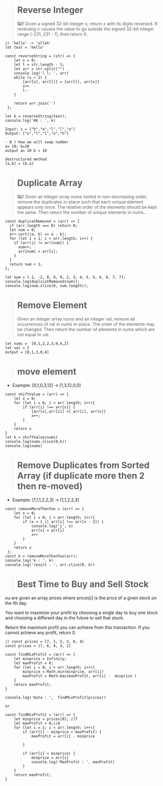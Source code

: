 > # Reverse Integer
>
> **Q//** Given a signed 32-bit integer x, return x with its digits reversed. If reversing x causes the value to go outside the signed 32-bit integer range [-231, 231 - 1], then return 0.

```
// 'hello' -> 'olleh'
let text = 'hello'

const reverseString = (str) => {
    let x = 0;
    let l = str.length - 1;
    let arr = str.split("")
    console.log('l l: ', arr)
    while (x < 2) {
        [arr[x], arr[l]] = [arr[l], arr[x]]
        x++
        l--
    }

    return arr.join('')
 };

let k = reverseString(text);
console.log('KK : ', k)
```

```
Input: s = ["h","e","l","l","o"]
Output: ["o","l","l","e","h"]

- Q ) how we will swap number
a= 10; b=20
output a= 20 b = 10

destructured method
[a,b] = [b,a]

``` 

> # Duplicate Array

> **Q//** Given an integer array nums sorted in non-decreasing order, remove the duplicates in-place such that each unique element appears only once. The relative order of the elements should be kept the same. Then return the number of unique elements in nums..

```
const duplicatRemoved = (arr) => {
  if (arr.length === 0) return 0;
  let num = 0;
  arr.sort((a, b) => a - b);
  for (let i = 1; i < arr.length; i++) {
    if (arr[i] != arr[num]) {
      num++;
      arr[num] = arr[i];
    }
  }
  return num + 1;
};

let num = [-1, -2, 0, 9, 9, 2, 3, 4, 5, 5, 6, 6, 7, 7];
console.log(duplicatRemoved(num));
console.log(num.slice(0, num.length));
```

> # Remove Element
>
> Given an integer array nums and an integer val, remove all occurrences of val in nums in-place. The order of the elements may be changed. Then return the number of elements in nums which are not equal to val.

```
let nums =  [0,1,2,2,3,0,4,2]
let val = 2
output = [0,1,3,0,4]
```

> # move element

- Example: [0,1,0,3,12] → [1,3,12,0,0]

```
const shiftValue = (arr) => {
    let x = 0;
    for (let i = 0; i < arr.length; i++){
        if (arr[i] !== arr[x]) {
            [arr[x],arr[i]] =[ arr[i], arr[x]]
            x++;
        }
    }
    return x
}
let k = shiftValue(nums)
console.log(nums.slice(0,k))
console.log(nums)
```

> # Remove Duplicates from Sorted Array (if duplicate more then 2 then re-moved)

- Example: [1,1,1,2,2,3] → [1,1,2,2,3]

```
const removeMoreThenTwo = (arr) => {
    let x = 0;
    for (let i = 0; i < arr.length; i++){
        if (x < 1 || arr[i] !== arr[x - 2]) {
            console.log('j', x)
            arr[x] = arr[i]
            x++
        }
    }
    return x
 };
const k = removeMoreThenTwo(arr);
console.log('k : ', k)
console.log('result : ', arr.slice(0, k))
```
> # Best Time to Buy and Sell Stock

ou are given an array prices where prices[i] is the price of a given stock on the ith day.

You want to maximize your profit by choosing a single day to buy one stock and choosing a different day in the future to sell that stock.

Return the maximum profit you can achieve from this transaction. If you cannot achieve any profit, return 0.
```
// const prices = [7, 1, 5, 3, 6, 4]
const prices = [7, 6, 4, 3, 1]

const findMixProfit = (arr) => {
    let minprice = Infinity;
    let maxProfit = 0;
    for (let i = 0; i < arr.length; i++){
        minprice = Math.min(minprice, arr[i])
        maxProfit = Math.max(maxProfit, arr[i] -  minprice )
    }
    return maxProfit;
}

console.log('Data : ',  findMixProfit(prices))

or

const findMixProfit = (arr) => {
    let minprice = prices[0]; //7
    let maxProfit = 0;//4
    for (let i = 1; i < arr.length; i++){
        if (arr[i] - minprice > maxProfit) {
            maxProfit = arr[i] - minprice
            
        }
       
        if (arr[i] < minprice) {
            minprice = arr[i] 
            console.log('MaxProfit : ', maxProfit)
        }
    }
    return maxProfit;
}

```